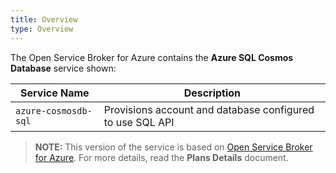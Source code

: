 ```yaml
---
title: Overview
type: Overview
---
```


The Open Service Broker for Azure contains the **Azure SQL Cosmos Database** service shown:

| Service Name | Description |
|--------------|-------------|
| `azure-cosmosdb-sql` | Provisions account and database configured to use SQL API |

>**NOTE:** This version of the service is based on [Open Service Broker for Azure](https://github.com/Azure/open-service-broker-azure).
For more details, read the **Plans Details** document.
